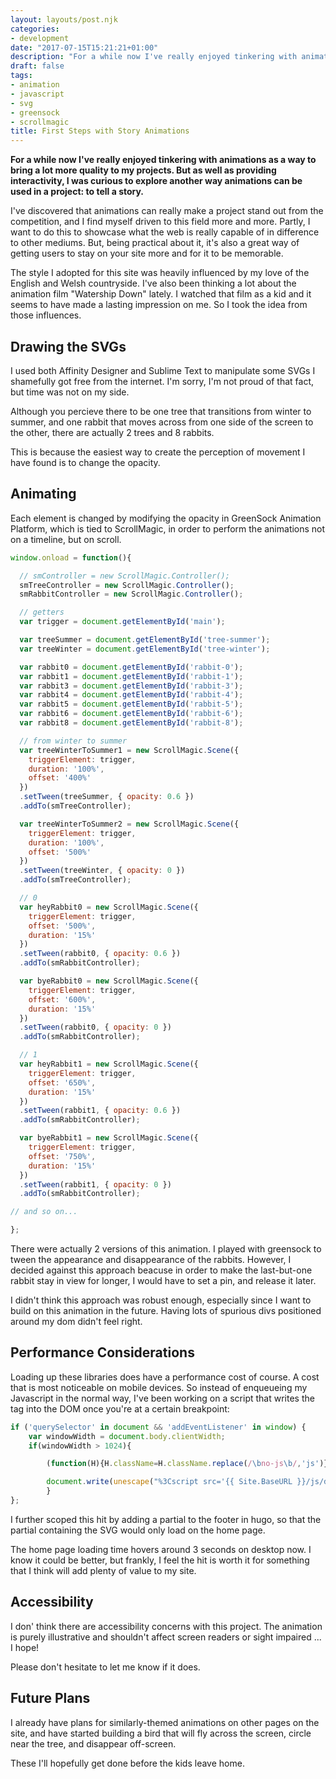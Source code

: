 ```yaml
---
layout: layouts/post.njk
categories:
- development
date: "2017-07-15T15:21:21+01:00"
description: "For a while now I've really enjoyed tinkering with animations as a way to bring a lot more quality to my projects. But as well as providing interactivity, I was curious to explore another way animations can be used in a project: to tell  a story."
draft: false
tags:
- animation
- javascript
- svg
- greensock
- scrollmagic
title: First Steps with Story Animations
---
```

**For a while now I've really enjoyed tinkering with animations as a way to bring a lot more quality to my projects. But as well as providing interactivity, I was curious to explore another way animations can be used in a project: to tell a story.**

I've discovered that animations can really make a project stand out from the competition, and I find myself driven to this field more and more. Partly, I want to do this to showcase what the web is really capable of in difference to other mediums. But, being practical about it, it's also a great way of getting users to stay on your site more and for it to be memorable.

The style I adopted for this site was heavily influenced by my love of the English and Welsh countryside. I've also been thinking a lot about the animation film "Watership Down" lately. I watched that film as a kid and it seems to have made a lasting impression on me. So I took the idea from those influences.

## Drawing the SVGs

I used both Affinity Designer and Sublime Text to manipulate some SVGs I shamefully got free from the internet. I'm sorry, I'm not proud of that fact, but time was not on my side.

Although you percieve there to be one tree that transitions from winter to summer, and one rabbit that moves across from one side of the screen to the other, there are actually 2 trees and 8 rabbits.

This is because the easiest way to create the perception of movement I have found is to change the opacity.

## Animating

Each element is changed by modifying the opacity in GreenSock Animation Platform, which is tied to ScrollMagic, in order to perform the animations not on a timeline, but on scroll.

```javascript
window.onload = function(){

  // smController = new ScrollMagic.Controller();
  smTreeController = new ScrollMagic.Controller();
  smRabbitController = new ScrollMagic.Controller();

  // getters
  var trigger = document.getElementById('main');

  var treeSummer = document.getElementById('tree-summer');
  var treeWinter = document.getElementById('tree-winter');

  var rabbit0 = document.getElementById('rabbit-0');
  var rabbit1 = document.getElementById('rabbit-1');
  var rabbit3 = document.getElementById('rabbit-3');
  var rabbit4 = document.getElementById('rabbit-4');
  var rabbit5 = document.getElementById('rabbit-5');
  var rabbit6 = document.getElementById('rabbit-6');
  var rabbit8 = document.getElementById('rabbit-8');

  // from winter to summer
  var treeWinterToSummer1 = new ScrollMagic.Scene({
    triggerElement: trigger,
    duration: '100%',
    offset: '400%'
  })
  .setTween(treeSummer, { opacity: 0.6 })
  .addTo(smTreeController);

  var treeWinterToSummer2 = new ScrollMagic.Scene({
    triggerElement: trigger,
    duration: '100%',
    offset: '500%'
  })
  .setTween(treeWinter, { opacity: 0 })
  .addTo(smTreeController);

  // 0
  var heyRabbit0 = new ScrollMagic.Scene({
    triggerElement: trigger,
    offset: '500%',
    duration: '15%'
  })
  .setTween(rabbit0, { opacity: 0.6 })
  .addTo(smRabbitController);

  var byeRabbit0 = new ScrollMagic.Scene({
    triggerElement: trigger,
    offset: '600%',
    duration: '15%'
  })
  .setTween(rabbit0, { opacity: 0 })
  .addTo(smRabbitController);

  // 1
  var heyRabbit1 = new ScrollMagic.Scene({
    triggerElement: trigger,
    offset: '650%',
    duration: '15%'
  })
  .setTween(rabbit1, { opacity: 0.6 })
  .addTo(smRabbitController);

  var byeRabbit1 = new ScrollMagic.Scene({
    triggerElement: trigger,
    offset: '750%',
    duration: '15%'
  })
  .setTween(rabbit1, { opacity: 0 })
  .addTo(smRabbitController);

// and so on...

};
```
There were actually 2 versions of this animation. I played with greensock to tween the appearance and disappearance of the rabbits. However, I decided against this approach beacuse in order to make the last-but-one rabbit stay in view for longer, I would have to set a pin, and release it later.

I didn't think this approach was robust enough, especially since I want to build on this animation in the future. Having lots of spurious divs positioned around my dom didn't feel right.

## Performance Considerations

Loading up these libraries does have a performance cost of course. A cost that is most noticeable on mobile devices. So instead of enqueueing my Javascript in the normal way, I've been working on a script that writes the tag into the DOM once you're at a certain breakpoint:

```javascript
if ('querySelector' in document && 'addEventListener' in window) {
    var windowWidth = document.body.clientWidth;
    if(windowWidth > 1024){

        (function(H){H.className=H.className.replace(/\bno-js\b/,'js')})(document.documentElement);

        document.write(unescape("%3Cscript src='{{ Site.BaseURL }}/js/deliciousreverie-noncriticalscripts.min.js' type='text/javascript' defer%3E%3C/script%3E"));
        }
};
```

I further scoped this hit by adding a partial to the footer in hugo, so that the partial containing the SVG would only load on the home page.

The home page loading time hovers around 3 seconds on desktop now. I know it could be better, but frankly, I feel the hit is worth it for something that I think will add plenty of value to my site.

## Accessibility

I don' think there are accessibility concerns with this project. The animation is purely illustrative and shouldn't affect screen readers or sight impaired ... I hope!

Please don't hesitate to let me know if it does.

## Future Plans

I already have plans for similarly-themed animations on other pages on the site, and have started building a bird that will fly across the screen, circle near the tree, and disappear off-screen.

These I'll hopefully get done before the kids leave home.
